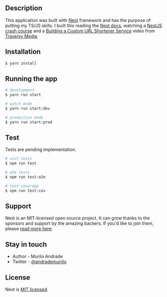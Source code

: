 ## Description

This application was built with [Nest](https://github.com/nestjs/nest) framework and has the purpose of putting my TS/JS skills.
I built this reading the [Nest docs](https://docs.nestjs.com/), watching a [NestJS crash course](https://www.youtube.com/watch?v=wqhNoDE6pb4) and a [Building a Custom URL Shortener Service](https://www.youtube.com/watch?v=Z57566JBaZQ) video from [Traversy Media](https://www.youtube.com/user/TechGuyWeb).

## Installation

```bash
$ yarn install
```

## Running the app

```bash
# development
$ yarn run start

# watch mode
$ yarn run start:dev

# production mode
$ yarn run start:prod
```

## Test

Tests are pending implementation.

```bash
# unit tests
$ npm run test

# e2e tests
$ npm run test:e2e

# test coverage
$ npm run test:cov
```

## Support

Nest is an MIT-licensed open source project. It can grow thanks to the sponsors and support by the amazing backers. If you'd like to join them, please [read more here](https://docs.nestjs.com/support).

## Stay in touch

- Author - Murilo Andrade
- Twitter - [@andrademuriilo](https://twitter.com/andrademuriilo)

## License

Nest is [MIT licensed](LICENSE).
